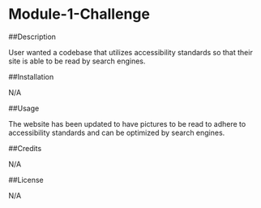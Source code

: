 # Module-1-Challenge

##Description

User wanted a codebase that utilizes accessibility standards so that their site is able to be read by search engines.

##Installation

N/A

##Usage

The website has been updated to have pictures to be read to adhere to accessibility standards and can be optimized by search engines.

##Credits

N/A

##License

N/A